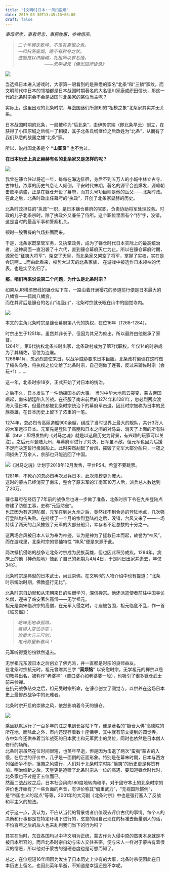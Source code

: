 ```yaml
---
title: "[文明6]日本:一风扫蛮烟"
date: 2019-08-30T13:45:10+08:00
draft: false
---
```


*事母尽孝，事君尽忠，事民牧惠，参禅悟宗。*

>*二十年握定乾坤，不见有喜愠之色。*   
>*一风扫荡蛮烟，略不有矜夸之状。*  
>*造圆觉以济幽魂，礼祖师以求名悟。*  
>&ensp;&ensp;&ensp;&ensp;&ensp;&ensp;&ensp;&ensp;&ensp;&ensp;&ensp;&ensp;*——无学祖元《佛光国师语录》*

![](/img/post/20190830_3_1.png)

当选择日本进入游戏时，大家第一眼看到的是熟悉的家名“北条“和“三鳞“家纹。而文明前代中日本的领袖都是日本战国时期著名的大名德川家康或织田信长，那这一代的北条时宗会不会是战国时北条家的某位当主呢？  

实际上，这里出现的北条时宗，与战国迷们所熟知的“相模之象”北条家其实并无关系。  

日本战国时期的北条，一般被称为“后北条”，由伊势宗端（即北条早云）创立，在获得了小田原城之后统一了相模，其子北条氏纲继位之后改姓为“北条”，从而有了我们熟悉的战国之雄“北条”家。  

所以，说战国北条是个 **“山寨货”** 也不为过。

**在日本历史上真正赫赫有名的北条家又是怎样的呢？**

![](/img/post/20190830_3_2.png)

我曾在镰仓住过将近一年，每每在海边徘徊，身后不到五万人的小城中林立古寺、古神社，浓厚的历史气息让人倾倒。平安时代末期，著名的源平合战爆发，源赖朝击败平清盛，正是在镰仓开设了幕府，而其头号功臣则是他的岳父——北条时政。在此之后，北条时政出任幕府的“执政”，开创了北条家显赫的历史。  

北条时政担任的“执政”一职，是日本镰仓幕府的官职，负责协助将军处理政务。时政的儿子北条宗时，除了执政外又兼任了侍所。这个职位里面有个“侍”字，没错，这是当时的最高军事和警察机关。  

顿时一股曹操的气场扑面而来。  

于是，北条家既掌管军务，又执掌政务，成为了镰仓时代日本实际上的最高统治者，这种局面一直沿袭了十六代，直到镰仓幕府灭亡为止。所以在镰仓幕府时期，源家任“征夷大将军“，架空了天皇，而北条家又架空了将军，掌握了实权，实在是会玩啊……而由此看来，权势大过天的北条家族， 在游戏中被选作日本领袖的代表，也是实至名归了。  

**那，咱们再来说说第二个问题，为什么是北条时宗？**

如果从JR横须贺线的镰仓站下车，一路沿着开满樱花的参道前行便是日本最大的八幡宫——鹤岗八幡宫。  
而在其背后是镰仓的名山“瑞鹿山”，北条时宗就长眠在山中的圆觉寺内。

![](/img/post/20190830_3_3.png)

本文的主角北条时宗是镰仓幕府第八代的执权，在位16年（1268-1284）。  

时宗出生于1251年，虽然并非长子，但因为其兄为庶出，所以最终由他继承了家督。  
1264年，第6代执权北条长时出家，北条政村成为了第7代职权，年仅14的时宗成为了其辅佐，官位为连署。  
1268年1月，忽必烈遣使来日，以战争威胁要求日本臣服。北条政村偏偏在这时做了缩头乌龟，将执权之位让给了北条时宗，自己则做了连署，反过来辅佐时宗（会玩+1）……  

这一年，北条时宗18岁，正式开始了对日本的统治。  

之后不久，日本发生了一件动摇国本的大事。
当时中华大地风云突变，蒙古帝国崛起，南宋朝廷陷入苦战。在征服了南宋前后的1274年和1281年，忽必烈两次渡海入侵日本，但最终都被北条时宗统治下的幕府军击退。因此时宗被称为日本的民族英雄，在日本历史上留下了浓重的一笔。  

1274年，忽必烈令高丽造船900余艘，组成了当时世界上最大的舰队，共计3万人的大军远征日本。元军先是登陆了高丽和日本之间的对马岛，消灭了上面的所有驻军（btw：即将发售的《对马之魂》就是以这段历史为背景，有兴趣的玩家可以关注）。之后元军登陆九州，与幕府军进行了对决，日军虽不敌，但元军也因为后援不足而决定暂行撤回船上。此时突然刮起了台风，摧毁了元军大部分船只，一夜之间损失了万余人，余部也只能逃回了中国。  


![《对马之魂》计划于2018年12月发售，平台PS4。希望不要跳票。](/img/post/20190830_3_4.png)

1281年，不死心的忽必烈再次发兵日本，此次规模更为庞大。  
这时的蒙古已经消灭了南宋，整合了原宋军的江南军10万人后，派兵总人数达到了20万。  

镰仓幕府在经历了7年前的战争后也进一步做了准备，北条时宗下令在九州登陆点修建了防御工事，史称”元寇防垒”。  
也正因为有这道防御，元军在到达九州之后，竟然找不到合适的登陆地点，几次强行登陆均告失败。在持续了一个月的惨烈登陆战之后，没错，台风又来了——一场持续了两天的台风摧毁了元军的大部分船只，幸存者不足总数的十分之一。  

这两场台风被日本人认为奉为神迹，认为是神为了拯救日本而起，故誉为“神风”。而在游戏里，北条时宗的领袖特性 “神风”便是来源于此。  

两次抵抗侵略的战争让北条时宗成为民族英雄，但也因此积劳成疾。1284年，病床上的他（神奇般地）悟到了自己的死期为4月4日，于是同日出家并逝去，年仅34岁。  

北条时宗是典型的日本武士，尚武崇佛。在文明6的人物介绍中也有提道：“北条时宗统治时期，佛教盛行无比”。  

北条时宗自幼就和从宋朝来日的名僧学习，深信禅宗。他还派遣使者前往中国寻访名僧，迎来了临安著名高僧——无学祖元。  
祖元是南宋临济宗的高僧，在元军入侵之时，寺庙被包围，祖元临危不乱，作一首《临刃偈》：

>*乾坤无地卓孤筇，*  
>*喜得人空法亦空；*  
>*珍重大元三尺剑，*  
>*电光影里斩春风！*  

元军听得竟纷纷默然退去。

无学祖元东渡日本之后创立了佛光派，并一直都是时宗的良师益友。  
在北条时宗抗元时，祖元曾赠其三字 **“莫烦恼”** 以安慰时宗。无学祖元的禅宗以恳切教导出名，被称作“老婆禅”（苦口婆心如老婆婆一般），也吸引了很多镰仓武士前来参禅。    
在抗元战争结束之后，祖元受时宗所命，在镰仓创立了圆觉寺，以供养在这场日本史上最惨烈战争中的死难者。  

北条时宗开启的崇佛之风，依然影响着今天的镰仓。

![](/img/post/20190830_3_5.png)

乘坐默默运行了一百多年的江之电到长谷站下车，便是著名的“镰仓大佛“高德院的所在地，而除此之外，市内还现存着数十座佛寺，其中就有前文提到的圆觉寺。  
寺中如今还供奉着当年战死的日本武士和元军武士的灵位，同时也依然是日本僧人修行的场所。  
北条时宗虽然在位时间很短，也英年早逝，但是因为击退了两次“蛮夷”蒙古的入侵，在后世的评价中，几乎是一面倒的正面形象。特别是在幕末时期，日本与西方列强纷争不断，攘夷之风盛行，人们对于北条时宗时期“攘夷”的历史更是称赞有加。明治维新之后，天皇更是追赠了北条时宗从一位的高遇，要知道镰仓时代时，北条家也不过是正五位而已。  
然而二战战败之后，日本社会风向180度地转向和平，对于固守本土的北条时宗的评价也开始有了一些负面的声音，有评价称其“偏重武力”，“无视国际惯例”，是“帝国主义的起点”等等，2001年的大河剧《北条时宗》中也是强行塞入了反战和平主义的想法。  

对于这一点，我认为，不应从当代的背景或者价值观去评价古代的事情。每个人的决断和行事都是在特定环境下进行的，恣意的用自己现在的标准去衡量别人的话，不怕百年之后的后人也来乱判我们当下的行为吗？  

其实在当时，东亚各国均以中华文明为正统，蒙古作为入侵中原的蛮夷本身就是不被日本所容的，而且北条时宗自幼与宋人交往甚密，便与宋人一样对于蒙古有着很深的憎恶，所以他对于蒙古的强硬态度也是可想而知了。  

总之，在位短短16年间因为发生了日本历史上少有的大事，北条时宗便因此在日本历史上留名，也因此英年早逝，不知道是幸运还是不幸呢。